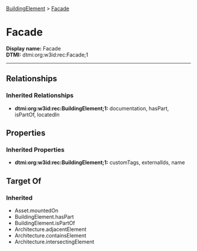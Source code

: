 [BuildingElement](BuildingElement.md) > [Facade](.)
# Facade

**Display name:** Facade<br />
**DTMI:** dtmi:org:w3id:rec:Facade;1

---
## Relationships
### Inherited Relationships
* **dtmi:org:w3id:rec:BuildingElement;1:** documentation, hasPart, isPartOf, locatedIn
## Properties
### Inherited Properties
* **dtmi:org:w3id:rec:BuildingElement;1:** customTags, externalIds, name
## Target Of
### Inherited
* Asset.mountedOn
* BuildingElement.hasPart
* BuildingElement.isPartOf
* Architecture.adjacentElement
* Architecture.containsElement
* Architecture.intersectingElement
